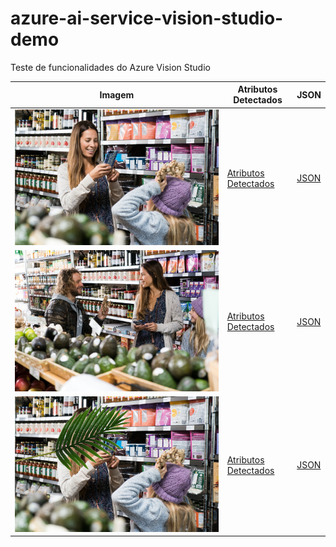 # azure-ai-service-vision-studio-demo
Teste de funcionalidades do Azure Vision Studio

| Imagem                                      | Atributos Detectados                                  | JSON                                    |
|---------------------------------------------|-----------------------------------------------|-----------------------------------------------|
| ![Imagem 1](Input/image1.jpg)         | [Atributos Detectados](Output/detectedAtributesImage1.txt)         | [JSON](Output/detectedAtributesImage1.json)         |
| ![Imagem 2](Input/image2.jpg)         | [Atributos Detectados](Output/detectedAtributesImage2.txt)         | [JSON](Output/detectedAtributesImage2.json)         |
| ![Imagem 3](Input/image3.jpg)         | [Atributos Detectados](Output/detectedAtributesImage3.txt)         | [JSON](Output/detectedAtributesImage3.json)         |
